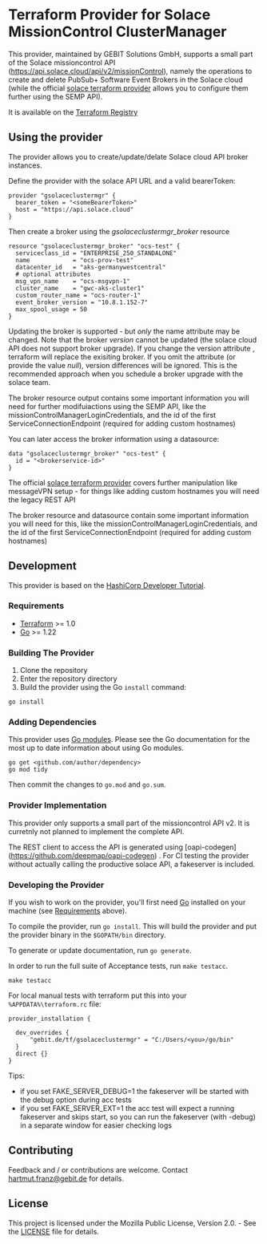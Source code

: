 # Terraform Provider for Solace MissionControl ClusterManager

This provider, maintained by GEBIT Solutions GmbH, supports a small part of the Solace missioncontrol API (https://api.solace.cloud/api/v2/missionControl), namely the operations to create and delete PubSub+ Software Event Brokers in the Solace cloud (while the  official [solace terraform provider](https://github.com/SolaceProducts/terraform-provider-solacebroker) allows you to configure them further using the SEMP API).

It is available on the [Terraform Registry](https://developer.hashicorp.com/terraform/registry/providers/publishing) 

## Using the provider

The provider allows you to create/update/delate Solace cloud API broker instances.

Define the provider with the solace API URL and a valid bearerToken:
~~~
provider "gsolaceclustermgr" {
  bearer_token = "<someBearerToken>"
  host = "https://api.solace.cloud"
}
~~~
Then create a broker using the *gsolaceclustermgr_broker* resource
~~~
resource "gsolaceclustermgr_broker" "ocs-test" {
  serviceclass_id = "ENTERPRISE_250_STANDALONE"
  name            = "ocs-prov-test"
  datacenter_id   = "aks-germanywestcentral"
  # optional attributes
  msg_vpn_name    = "ocs-msgvpn-1"
  cluster_name    = "gwc-aks-cluster1"
  custom_router_name = "ocs-router-1"
  event_broker_version = "10.8.1.152-7"
  max_spool_usage = 50
}
~~~
Updating the broker is supported - but *only* the name attribute may be changed.
Note that the broker *version* cannot be updated (the solace cloud API does not support broker upgrade). 
If you change the version attribute , terraform will replace the exisiting broker.
If you omit the attribute (or provide the value *null*), version differences will be ignored. This is the recommended approach when you schedule a broker upgrade with the solace team.

The broker resource output contains some important information you will need for further modifuiactions using the SEMP API, like the missionControlManagerLoginCredentials, and the id of the first ServiceConnectionEndpoint (required for  adding custom hostnames)

You can later access the broker information using a datasource:
~~~
data "gsolaceclustermgr_broker" "ocs-test" {
  id = "<brokerservice-id>"
}  
~~~

The official [solace terraform provider](https://github.com/SolaceProducts/terraform-provider-solacebroker) covers further manipulation like messageVPN setup - for things like adding custom hostnames you will need the legacy REST API 

The broker resource and datasource contain some important information you will need for this, like the missionControlManagerLoginCredentials, and the id of the first ServiceConnectionEndpoint (required for adding custom hostnames)


## Development

This provider is based on the [HashiCorp Developer Tutorial](https://developer.hashicorp.com/terraform/tutorials/providers-plugin-framework). 




### Requirements

- [Terraform](https://developer.hashicorp.com/terraform/downloads) >= 1.0
- [Go](https://golang.org/doc/install) >= 1.22

### Building The Provider

1. Clone the repository
1. Enter the repository directory
1. Build the provider using the Go `install` command:

```shell
go install
```

### Adding Dependencies

This provider uses [Go modules](https://github.com/golang/go/wiki/Modules).
Please see the Go documentation for the most up to date information about using Go modules.

```shell
go get <github.com/author/dependency>
go mod tidy
```

Then commit the changes to `go.mod` and `go.sum`.



### Provider Implementation

This provider only supports a small part of the missioncontrol API v2. It is curretnly not planned to implement the complete API. 

The REST client to access the API is generated using [oapi-codegen] (https://github.com/deepmap/oapi-codegen) . 
For CI testing the provider without actually calling the productive solace API, a fakeserver is included.

### Developing the Provider

If you wish to work on the provider, you'll first need [Go](http://www.golang.org) installed on your machine (see [Requirements](#requirements) above).

To compile the provider, run `go install`. This will build the provider and put the provider binary in the `$GOPATH/bin` directory.

To generate or update documentation, run `go generate`.

In order to run the full suite of Acceptance tests, run `make testacc`.

```shell
make testacc
```

For local manual tests with terraform put this into your `%APPDATA%\terraform.rc` file:
~~~
provider_installation {

  dev_overrides {
	  "gebit.de/tf/gsolaceclustermgr" = "C:/Users/<you>/go/bin"
  }
  direct {}
}
~~~

Tips: 
- if you set FAKE_SERVER_DEBUG=1 the fakeserver will be started with the debug option during acc tests
- if you set FAKE_SERVER_EXT=1 the acc test will expect a running fakeserver and skips start, so you can run the fakeserver (with -debug) in a separate window for easier checking logs

## Contributing
Feedback and / or contributions are welcome. Contact hartmut.franz@gebit.de for details.

## License
This project is licensed under the Mozilla Public License, Version 2.0. - See the [LICENSE](LICENSE) file for details.